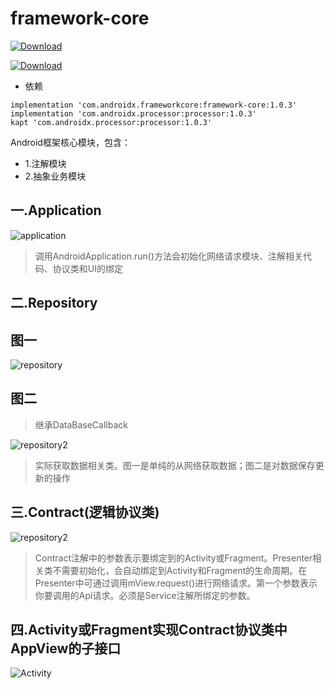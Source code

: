 # framework-core

[ ![Download](https://api.bintray.com/packages/xqy666666/maven/framework-core/images/download.svg?version=1.0.3) ](https://bintray.com/xqy666666/maven/framework-core/1.0.1/link)

[ ![Download](https://api.bintray.com/packages/xqy666666/maven/processor/images/download.svg?version=1.0.3) ](https://bintray.com/xqy666666/maven/processor/1.0.3/link)

* 依赖
```
implementation 'com.androidx.frameworkcore:framework-core:1.0.3'
implementation 'com.androidx.processor:processor:1.0.3'
kapt 'com.androidx.processor:processor:1.0.3'
```

Android框架核心模块，包含：

* 1.注解模块
* 2.抽象业务模块

## 一.Application

<img src="https://github.com/xqy666666/Framework-core/blob/master/Application.png"  alt="application"/>

> 调用AndroidApplication.run()方法会初始化网络请求模块、注解相关代码、协议类和UI的绑定

## 二.Repository

## 图一

<img src="https://github.com/xqy666666/Framework-core/blob/master/repository.png"  alt="repository"/>

## 图二

> 继承DataBaseCallback

<img src="https://github.com/xqy666666/Framework-core/blob/master/repository2.png"  alt="repository2"/>

> 实际获取数据相关类。图一是单纯的从网络获取数据；图二是对数据保存更新的操作 

## 三.Contract(逻辑协议类)

<img src="https://github.com/xqy666666/Framework-core/blob/master/contract.png"  alt="repository2"/>

> Contract注解中的参数表示要绑定到的Activity或Fragment。Presenter相关类不需要初始化，会自动绑定到Activity和Fragment的生命周期。在Presenter中可通过调用mView.request()进行网络请求。第一个参数表示你要调用的Api请求。必须是Service注解所绑定的参数。

## 四.Activity或Fragment实现Contract协议类中AppView的子接口

<img src="https://github.com/xqy666666/Framework-core/blob/master/mainActivity.png"  alt="Activity"/>

